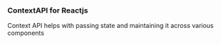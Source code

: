 
### ContextAPI for Reactjs

Context API helps with passing state and maintaining it across various components